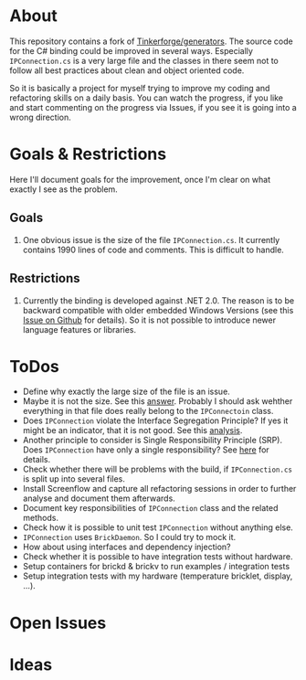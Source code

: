 # About

This repository contains a fork of [Tinkerforge/generators](https://github.com/Tinkerforge/generators). The source code for the C# binding could be improved in several ways. Especially `IPConnection.cs` is a very large file and the classes in there seem not to follow all best practices about clean and object oriented code.

So it is basically a project for myself trying to improve my coding and refactoring skills on a daily basis. You can watch the progress, if you like and start commenting on the progress via Issues, if you see it is going into a wrong direction.

# Goals & Restrictions

Here I'll document goals for the improvement, once I'm clear on what exactly I see as the problem.

## Goals

1.	One obvious issue is the size of the file `IPConnection.cs`. It currently contains 1990 lines of code and comments. This is difficult to handle.

## Restrictions

1.	Currently the binding is developed against .NET 2.0. The reason is to be backward compatible with older embedded Windows Versions (see this [Issue on Github](https://github.com/Tinkerforge/generators/issues/42) for details). So it is not possible to introduce newer language features or libraries.

# ToDos

-	Define why exactly the large size of the file is an issue.
 -	Maybe it is not the size. See this [answer](http://programmers.stackexchange.com/a/177102). Probably I should ask wehther everything in that file does really belong to the `IPConnectoin` class.
 -	Does `IPConnection` violate the Interface Segregation Principle? If yes it might be an indicator, that it is not good. See this [analysis](http://fagblogg.mesan.no/how-bad-is-smelly-code/).
 -	Another principle to consider is Single Responsibility Principle (SRP). Does `IPConnection` have only a single responsibility? See [here](http://blog.millermedeiros.com/keep-your-modules-and-functions-small/) for details.
-	Check whether there will be problems with the build, if `IPConnection.cs` is split up into several files.
-	Install Screenflow and capture all refactoring sessions in order to further analyse and document them afterwards.
-	Document key responsibilities of `IPConnection` class and the related methods.
-	Check how it is possible to unit test `IPConnection` without anything else.
 -	`IPConnection` uses `BrickDaemon`. So I could try to mock it.
 -	How about using interfaces and dependency injection?
-	Check whether it is possible to have integration tests without hardware.
-	Setup containers for brickd & brickv to run examples / integration tests
-	Setup integration tests with my hardware (temperature bricklet, display, ...).

# Open Issues

# Ideas
